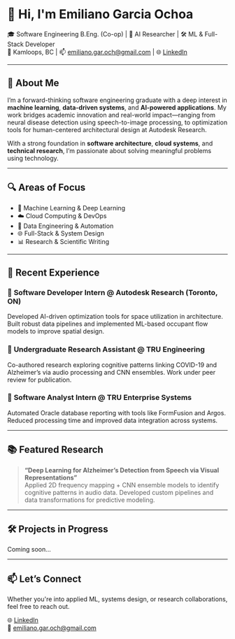 # 👋 Hi, I'm Emiliano Garcia Ochoa

🎓 Software Engineering B.Eng. (Co-op) | 🧠 AI Researcher | 🛠️ ML & Full-Stack Developer  
📍 Kamloops, BC | 📫 emiliano.gar.och@gmail.com | 🌐 [LinkedIn](https://www.linkedin.com/in/emiliano-garcia-ochoa)

---

## 🧭 About Me

I’m a forward-thinking software engineering graduate with a deep interest in **machine learning**, **data-driven systems**, and **AI-powered applications**. My work bridges academic innovation and real-world impact—ranging from neural disease detection using speech-to-image processing, to optimization tools for human-centered architectural design at Autodesk Research.

With a strong foundation in **software architecture**, **cloud systems**, and **technical research**, I’m passionate about solving meaningful problems using technology.

---

## 🔍 Areas of Focus

- 🧠 Machine Learning & Deep Learning  
- ☁️ Cloud Computing & DevOps  
- 🧰 Data Engineering & Automation  
- 🌐 Full-Stack & System Design  
- 📊 Research & Scientific Writing

---

## 💼 Recent Experience

### 🏢 **Software Developer Intern** @ Autodesk Research (Toronto, ON)  
Developed AI-driven optimization tools for space utilization in architecture. Built robust data pipelines and implemented ML-based occupant flow models to improve spatial design.

### 🔬 **Undergraduate Research Assistant** @ TRU Engineering  
Co-authored research exploring cognitive patterns linking COVID-19 and Alzheimer’s via audio processing and CNN ensembles. Work under peer review for publication.

### 🧮 **Software Analyst Intern** @ TRU Enterprise Systems  
Automated Oracle database reporting with tools like FormFusion and Argos. Reduced processing time and improved data integration across systems.

---

## 📚 Featured Research

> **“Deep Learning for Alzheimer’s Detection from Speech via Visual Representations”**  
Applied 2D frequency mapping + CNN ensemble models to identify cognitive patterns in audio data. Developed custom pipelines and data transformations for predictive modeling.

---

## 🛠️ Projects in Progress

Coming soon...

---

## 📫 Let’s Connect

Whether you're into applied ML, systems design, or research collaborations, feel free to reach out.

🌐 [LinkedIn](https://www.linkedin.com/in/emiliano-garcia-ochoa)  
📧 emiliano.gar.och@gmail.com
